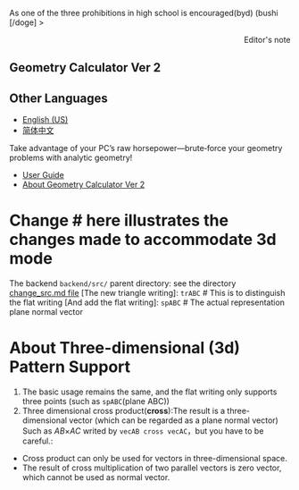 As one of the three prohibitions in high school is encouraged(byd) (bushi [/doge] > <p align = " right "> Editor's note </p>
## Geometry Calculator Ver 2

## Other Languages

* [English (US)](README.en.md)
* [简体中文](README.md)

Take advantage of your PC’s raw horsepower—brute‑force your geometry problems with analytic geometry!

* [User Guide](frontend/src/pages/docs.md)
* [About Geometry Calculator Ver 2](frontend/src/pages/about.md)
# Change # here illustrates the changes made to accommodate 3d mode
The backend `backend/src/` parent directory: see the directory [change_src.md file](backend/src/change\_src.md)
[The new triangle writing]: `trABC` # This is to distinguish the flat writing 
[And add the flat writing]: `spABC` # The actual representation plane normal vector
# About Three-dimensional (3d) Pattern Support

1. The basic usage remains the same, and the flat writing only supports three points (such as `spABC`(plane ABC))
2. Three dimensional cross product(**cross**):The result is a three-dimensional vector (which can be regarded as a plane normal vector)
Such as _AB_×_AC_ writed by `vecAB cross vecAC`，but you have to be careful.:
- Cross product can only be used for vectors in three-dimensional space.
- The result of cross multiplication of two parallel vectors is zero vector, which cannot be used as normal vector.